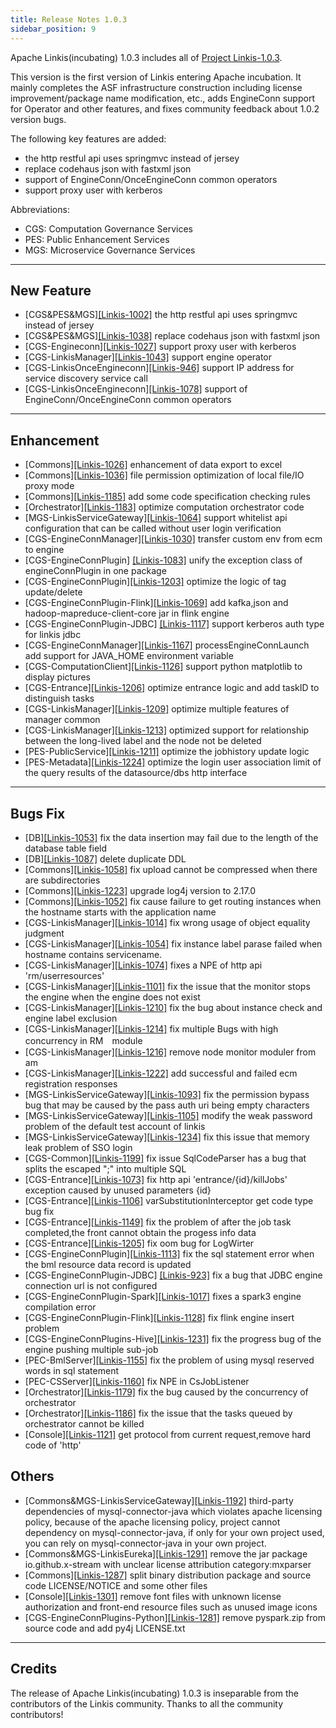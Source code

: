 ```yaml
---
title: Release Notes 1.0.3
sidebar_position: 9
--- 
```


Apache Linkis(incubating) 1.0.3 includes all of [Project Linkis-1.0.3](https://github.com/apache/incubator-linkis/projects/13).

This version is the first version of Linkis entering Apache incubation. It mainly completes the ASF infrastructure construction including license improvement/package name modification, etc., adds EngineConn support for Operator and other features, and fixes community feedback about 1.0.2 version bugs.

The following key features are added: 
* the http restful api uses springmvc instead of jersey
* replace codehaus json with fastxml json
* support of EngineConn/OnceEngineConn common operators
* support proxy user with kerberos


Abbreviations:
- CGS: Computation Governance Services
- PES: Public Enhancement Services
- MGS: Microservice Governance Services

---

## New Feature

* \[CGS&PES&MGS][[Linkis-1002]](https://github.com/apache/incubator-linkis/pull/1002) the http restful api uses springmvc instead of jersey
* \[CGS&PES&MGS][[Linkis-1038]](https://github.com/apache/incubator-linkis/pull/1038) replace codehaus json with fastxml json
* \[CGS-Engineconn][[Linkis-1027]](https://github.com/apache/incubator-linkis/pull/1027) support proxy user with kerberos
* \[CGS-LinkisManager][[Linkis-1043]](https://github.com/apache/incubator-linkis/pull/1043) support engine operator
* \[CGS-LinkisOnceEngineconn][[Linkis-946]](https://github.com/apache/incubator-linkis/pull/946) support IP address for service discovery service call
* \[CGS-LinkisOnceEngineconn][[Linkis-1078]](https://github.com/apache/incubator-linkis/pull/1078) support of EngineConn/OnceEngineConn common operators



---

## Enhancement
* \[Commons][[Linkis-1026]](https://github.com/apache/incubator-linkis/pull/1026) enhancement of data export to excel 
* \[Commons][[Linkis-1036]](https://github.com/apache/incubator-linkis/pull/1036) file permission optimization of local file/IO proxy mode
* \[Commons][[Linkis-1185]](https://github.com/apache/incubator-linkis/pull/1185) add some code specification checking rules
* \[Orchestrator][[Linkis-1183]](https://github.com/apache/incubator-linkis/pull/1183) optimize computation orchestrator code
* \[MGS-LinkisServiceGateway][[Linkis-1064]](https://github.com/apache/incubator-linkis/pull/1064) support whitelist api configuration that can be called without user login verification 
* \[CGS-EngineConnManager][[Linkis-1030]](https://github.com/apache/incubator-linkis/pull/1030) transfer custom env from ecm to engine
* \[CGS-EngineConnPlugin] [[Linkis-1083]](https://github.com/apache/incubator-linkis/pull/1083) unify the exception class of engineConnPlugin in one package
* \[CGS-EngineConnPlugin][[Linkis-1203]](https://github.com/apache/incubator-linkis/pull/1203) optimize the logic of tag update/delete
* \[CGS-EngineConnPlugin-Flink][[Linkis-1069]](https://github.com/apache/incubator-linkis/pull/1069) add kafka,json and hadoop-mapreduce-client-core jar in flink engine
* \[CGS-EngineConnPlugin-JDBC] [[Linkis-1117]](https://github.com/apache/incubator-linkis/pull/1117) support kerberos auth type for linkis jdbc
* \[CGS-EngineConnManager][[Linkis-1167]](https://github.com/apache/incubator-linkis/pull/1167) processEngineConnLaunch add support for JAVA_HOME environment variable
* \[CGS-ComputationClient][[Linkis-1126]](https://github.com/apache/incubator-linkis/pull/1126) support python matplotlib to display pictures
* \[CGS-Entrance][[Linkis-1206]](https://github.com/apache/incubator-linkis/pull/1206) optimize entrance logic and add taskID to distinguish tasks
* \[CGS-LinkisManager][[Linkis-1209]](https://github.com/apache/incubator-linkis/pull/1209) optimize multiple features of manager common
* \[CGS-LinkisManager][[Linkis-1213]](https://github.com/apache/incubator-linkis/pull/1213) optimized support for relationship between the long-lived label and the node not be deleted
* \[PES-PublicService][[Linkis-1211]](https://github.com/apache/incubator-linkis/pull/1211) optimize the jobhistory update logic
* \[PES-Metadata][[Linkis-1224]](https://github.com/apache/incubator-linkis/pull/1224) optimize the login user association limit of the query results of the datasource/dbs http interface

---
## Bugs Fix
* \[DB][[Linkis-1053]](https://github.com/apache/incubator-linkis/pull/1053) fix the data insertion may fail due to the length of the database table field
* \[DB][[Linkis-1087]](https://github.com/apache/incubator-linkis/pull/1087) delete duplicate DDL
* \[Commons][[Linkis-1058]](https://github.com/apache/incubator-linkis/pull/1058) fix upload cannot be compressed when there are subdirectories
* \[Commons][[Linkis-1223]](https://github.com/apache/incubator-linkis/pull/1223) upgrade log4j version to 2.17.0
* \[Commons][[Linkis-1052]](https://github.com/apache/incubator-linkis/pull/1052) fix cause failure to get routing instances when the hostname starts with the application name
* \[CGS-LinkisManager][[Linkis-1014]](https://github.com/apache/incubator-linkis/pull/1014) fix wrong usage of object equality judgment
* \[CGS-LinkisManager][[Linkis-1054]](https://github.com/apache/incubator-linkis/pull/1054) fix instance label parase failed when hostname contains servicename.
* \[CGS-LinkisManager][[Linkis-1074]](https://github.com/apache/incubator-linkis/pull/1074) fixes a NPE of http api 'rm/userresources'
* \[CGS-LinkisManager][[Linkis-1101]](https://github.com/apache/incubator-linkis/pull/1101) fix the issue that the monitor stops the engine when the engine does not exist
* \[CGS-LinkisManager][[Linkis-1210]](https://github.com/apache/incubator-linkis/pull/1210) fix the bug about instance check and engine label exclusion
* \[CGS-LinkisManager][[Linkis-1214]](https://github.com/apache/incubator-linkis/pull/1214) fix multiple Bugs with high concurrency in RM　module
* \[CGS-LinkisManager][[Linkis-1216]](https://github.com/apache/incubator-linkis/pull/1216) remove node monitor moduler from am
* \[CGS-LinkisManager][[Linkis-1222]](https://github.com/apache/incubator-linkis/pull/1222) add successful and failed ecm registration responses 
* \[MGS-LinkisServiceGateway][[Linkis-1093]](https://github.com/apache/incubator-linkis/pull/1093) fix the permission bypass bug that may be caused by the pass auth uri being empty characters
* \[MGS-LinkisServiceGateway][[Linkis-1105]](https://github.com/apache/incubator-linkis/pull/1105) modify the weak password problem of the default test account of linkis
* \[MGS-LinkisServiceGateway][[Linkis-1234]](https://github.com/apache/incubator-linkis/pull/1234) fix this issue that memory leak problem of SSO login 
* \[CGS-Common][[Linkis-1199]](https://github.com/apache/incubator-linkis/pull/1199) fix issue SqlCodeParser has a bug that splits the escaped ";" into multiple SQL
* \[CGS-Entrance][[Linkis-1073]](https://github.com/apache/incubator-linkis/pull/1073) fix http api 'entrance/{id}/killJobs' exception caused by unused parameters {id}
* \[CGS-Entrance][[Linkis-1106]](https://github.com/apache/incubator-linkis/pull/1106) varSubstitutionInterceptor get code type bug fix
* \[CGS-Entrance][[Linkis-1149]](https://github.com/apache/incubator-linkis/pull/1149) fix the problem of after the job task completed,the front cannot obtain the progess info data
* \[CGS-Entrance][[Linkis-1205]](https://github.com/apache/incubator-linkis/pull/1205) fix oom bug for LogWirter
* \[CGS-EngineConnPlugin][[Linkis-1113]](https://github.com/apache/incubator-linkis/pull/1113) fix the sql statement error when the bml resource data record is updated
* \[CGS-EngineConnPlugin-JDBC] [[Linkis-923]](https://github.com/apache/incubator-linkis/pull/923) fix a bug that JDBC engine connection url is not configured
* \[CGS-EngineConnPlugin-Spark][[Linkis-1017]](https://github.com/apache/incubator-linkis/pull/1017) fixes a spark3 engine compilation error
* \[CGS-EngineConnPlugin-Flink][[Linkis-1128]](https://github.com/apache/incubator-linkis/pull/1129) fix flink engine insert problem 
* \[CGS-EngineConnPlugins-Hive][[Linkis-1231]](https://github.com/apache/incubator-linkis/pull/1231) fix the progress bug of the engine pushing multiple sub-job
* \[PEC-BmlServer][[Linkis-1155]](https://github.com/apache/incubator-linkis/pull/1155) fix the problem of using mysql reserved words in sql statement
* \[PEC-CSServer][[Linkis-1160]](https://github.com/apache/incubator-linkis/pull/1160) fix NPE in CsJobListener
* \[Orchestrator][[Linkis-1179]](https://github.com/apache/incubator-linkis/pull/1179) fix the bug caused by the concurrency of orchestrator
* \[Orchestrator][[Linkis-1186]](https://github.com/apache/incubator-linkis/pull/1186) fix the issue that the tasks queued by orchestrator cannot be killed
* \[Console][[Linkis-1121]](https://github.com/apache/incubator-linkis/pull/1121) get protocol from current request,remove hard code of 'http'



## Others
* \[Commons&MGS-LinkisServiceGateway][[Linkis-1192]](https://github.com/apache/incubator-linkis/pull/1092) third-party dependencies of mysql-connector-java which violates apache licensing policy, because of the apache licensing policy, project cannot dependency on mysql-connector-java, if only for your own project used, you can rely on mysql-connector-java in your own project.
* \[Commons&MGS-LinkisEureka][[Linkis-1291]](https://github.com/apache/incubator-linkis/pull/1291) remove the jar package io.github.x-stream with unclear license attribution category:mxparser
* \[Commons][[Linkis-1287]](https://github.com/apache/incubator-linkis/pull/1287) split binary distribution package and source code LICENSE/NOTICE and some other files
* \[Console][[Linkis-1301]](https://github.com/apache/incubator-linkis/pull/1301) remove font files with unknown license authorization and front-end resource files such as unused image icons
* \[CGS-EngineConnPlugins-Python][[Linkis-1281]](https://github.com/apache/incubator-linkis/pull/1281) remove pyspark.zip from source code and add py4j LICENSE.txt

---------

## Credits 

The release of Apache Linkis(incubating) 1.0.3 is inseparable from the contributors of the Linkis community. Thanks to all the community contributors! 